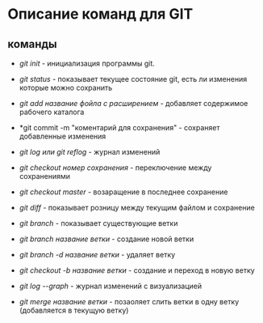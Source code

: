 # Описание команд для GIT

## команды

* *git init* - инициализация программы git.

* *git status* - показывает текущее состояние git, есть ли изменения которые можно сохранить

* *git add название фойла с расширением* - добавляет содержимое рабочего каталога

* *git commit -m "коментарий для сохранения" - сохраняет добавленные изменения

* *git log или git reflog* - журнал изменений

* *git checkout номер сохранения* - переключение между сохранениями

* *git checkout master* - возаращение в последнее сохранение

* *git diff* - показывает розницу между текущим файлом и сохранение

* *git branch* - показывает существующие ветки

* *git branch название ветки* - создание новой ветки

* *git branch -d название ветки* - удаляет ветку

* *git checkout -b название ветки* - создание и переход в новую ветку

* *git log --graph* - журнал изменений с визуализацией

* *git merge название ветки* - позаоляет слить ветки в одну ветку (добавляется в текущую ветку)

